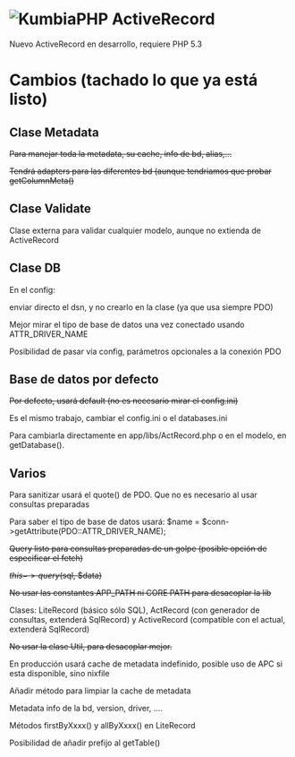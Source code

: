![KumbiaPHP](http://proto.kumbiaphp.com/img/kumbiaphp.png)
ActiveRecord
============

Nuevo ActiveRecord en desarrollo, requiere PHP 5.3


Cambios (tachado lo que ya está listo)
=======

Clase Metadata
--------------
~~Para manejar toda la metadata, su cache, info de bd, alias,...~~

~~Tendrá adapters para las diferentes bd (aunque tendriamos que probar getColumnMeta()~~

Clase Validate
--------------
Clase externa para validar cualquier modelo, aunque no extienda de ActiveRecord

Clase DB
--------------
En el config: 

enviar directo el dsn, y no crearlo en la clase (ya que usa siempre PDO)

Mejor mirar el tipo de base de datos una vez conectado usando ATTR_DRIVER_NAME

Posibilidad de pasar via config, parámetros opcionales a la conexión PDO

Base de datos por defecto
-------------------
~~Por defecto, usará default (no es necesario mirar el config.ini)~~

Es el mismo trabajo, cambiar el config.ini o el databases.ini

Para cambiarla directamente en app/libs/ActRecord.php o en el modelo, en getDatabase().

Varios
------
Para sanitizar usará el quote() de PDO. Que no es necesario al usar consultas preparadas

Para saber el tipo de base de datos usará: $name = $conn->getAttribute(PDO::ATTR_DRIVER_NAME);

~~Query listo para consultas preparadas  de un golpe (posible opción de especificar el fetch)~~

~~$this->query($sql, $data)~~

~~No usar las constantes APP_PATH ni CORE PATH para desacoplar la lib~~

Clases: LiteRecord (básico sólo SQL), ActRecord (con generador de consultas, extenderá SqlRecord) y ActiveRecord (compatible con el actual, extenderá SqlRecord)

~~No usar la clase Util, para desacoplar mejor.~~

En producción usará cache de metadata indefinido, posible uso de APC si esta disponible, sino nixfile

Añadir método para limpiar la cache de metadata

Metadata info de la bd, version, driver, ....

Métodos firstByXxxx() y allByXxxx() en LiteRecord

Posibilidad de añadir prefijo al getTable()
